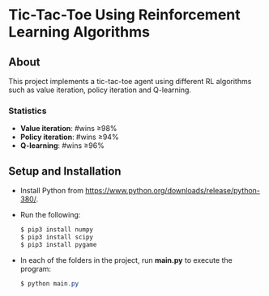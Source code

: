 # Tic-Tac-Toe Using Reinforcement Learning Algorithms

## About
This project implements a tic-tac-toe agent using different RL algorithms such as value iteration, policy iteration and Q-learning.

### Statistics
* **Value iteration**: #wins ≥98%
* **Policy iteration**: #wins ≥94%
* **Q-learning**: #wins ≥96%

## Setup and Installation
- Install Python from https://www.python.org/downloads/release/python-380/.
- Run the following:

  ```powershell
  $ pip3 install numpy
  $ pip3 install scipy
  $ pip3 install pygame
  ```

- In each of the folders in the project, run **main.py** to execute the program:
  ```powershell
  $ python main.py
  ```
